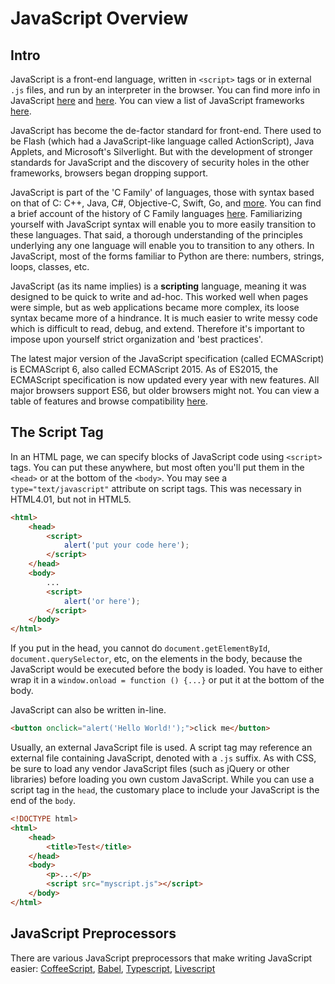 
# JavaScript Overview

## Intro

JavaScript is a front-end language, written in `<script>` tags or in external `.js` files, and run by an interpreter in the browser. You can find more info in JavaScript [here](https://developer.mozilla.org/en-US/docs/Web/JavaScript/Guide) and [here](https://www.w3schools.com/js/default.asp). You can view a list of JavaScript frameworks [here](../../Libraries%20and%20Frameworks.md#javascript-frameworks).

JavaScript has become the de-factor standard for front-end. There used to be Flash (which had a JavaScript-like language called ActionScript), Java Applets, and Microsoft's Silverlight. But with the development of stronger standards for JavaScript and the discovery of security holes in the other frameworks, browsers began dropping support.

JavaScript is part of the 'C Family' of languages, those with syntax based on that of C: C++, Java, C#, Objective-C, Swift, Go, and [more](https://en.wikipedia.org/wiki/List_of_C-family_programming_languages). You can find a brief account of the history of C Family languages [here](https://softwareengineering.stackexchange.com/questions/135544/why-are-several-popular-programming-languages-influenced-by-c). Familiarizing yourself with JavaScript syntax will enable you to more easily transition to these languages. That said, a thorough understanding of the principles underlying any one language will enable you to transition to any others. In JavaScript, most of the forms familiar to Python are there: numbers, strings, loops, classes, etc.

JavaScript (as its name implies) is a **scripting** language, meaning it was designed to be quick to write and ad-hoc. This worked well when pages were simple, but as web applications became more complex, its loose syntax became more of a hindrance. It is much easier to write messy code which is difficult to read, debug, and extend. Therefore it's important to impose upon yourself strict organization and 'best practices'.

The latest major version of the JavaScript specification (called ECMAScript) is ECMAScript 6, also called ECMAScript 2015. As of ES2015, the ECMAScript specification is now updated every year with new features. All major browsers support ES6, but older browsers might not. You can view a table of features and browse compatibility [here](https://kangax.github.io/compat-table/es6/).


## The Script Tag

In an HTML page, we can specify blocks of JavaScript code using `<script>` tags. You can put these anywhere, but most often you'll put them in the `<head>` or at the bottom of the `<body>`. You may see a `type="text/javascript"` attribute on script tags. This was necessary in HTML4.01, but not in HTML5.

```html
<html>
    <head>
        <script>
            alert('put your code here');
        </script>
    </head>
    <body>
        ...
        <script>
            alert('or here');
        </script>
    </body>
</html>
```

If you put in the head, you cannot do `document.getElementById`, `document.querySelector`, etc, on the elements in the body, because the JavaScript would be executed before the body is loaded. You have to either wrap it in a `window.onload = function () {...}` or put it at the bottom of the body.

JavaScript can also be written in-line.

```html
<button onclick="alert('Hello World!');">click me</button>
```

Usually, an external JavaScript file is used. A script tag may reference an external file containing JavaScript, denoted with a `.js` suffix. As with CSS, be sure to load any vendor JavaScript files (such as jQuery or other libraries) before loading you own custom JavaScript. While you can use a script tag in the `head`, the customary place to include your JavaScript is the end of the `body`.

```html
<!DOCTYPE html>
<html>
    <head>
        <title>Test</title>
    </head>
    <body>
        <p>...</p>
        <script src="myscript.js"></script>
    </body>
</html>
```

## JavaScript Preprocessors

There are various JavaScript preprocessors that make writing JavaScript easier: [CoffeeScript](http://coffeescript.org/), [Babel](https://babeljs.io/), [Typescript](https://www.typescriptlang.org/), [Livescript](http://livescript.net/)

